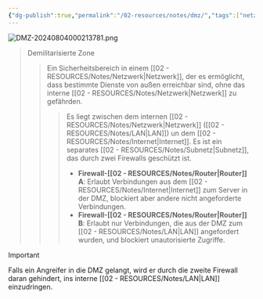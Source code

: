 ```yaml
---
{"dg-publish":true,"permalink":"/02-resources/notes/dmz/","tags":["netzwerk/firewall"],"noteIcon":"","updated":"2024-08-04T00:05:58.778+02:00"}
---
```


![DMZ-20240804000213781.png](/img/user/02%20-%20RESOURCES/Files/IMG/DMZ-20240804000213781.png)
>Demilitarisierte Zone
>>Ein Sicherheitsbereich in einem [[02 - RESOURCES/Notes/Netzwerk\|Netzwerk]], der es ermöglicht, dass bestimmte Dienste von außen erreichbar sind, ohne das interne [[02 - RESOURCES/Notes/Netzwerk\|Netzwerk]] zu gefährden.
>>>Es liegt zwischen dem internen [[02 - RESOURCES/Notes/Netzwerk\|Netzwerk]] ([[02 - RESOURCES/Notes/LAN\|LAN]]) un dem [[02 - RESOURCES/Notes/Internet\|Internet]].
>>>Es ist ein separates [[02 - RESOURCES/Notes/Subnetz\|Subnetz]], das durch zwei Firewalls geschützt ist.
>>>- **Firewall-[[02 - RESOURCES/Notes/Router\|Router]] A**: Erlaubt Verbindungen aus dem [[02 - RESOURCES/Notes/Internet\|Internet]] zum Server in der DMZ, blockiert aber andere nicht angeforderte Verbindungen.
>>>-  **Firewall-[[02 - RESOURCES/Notes/Router\|Router]] B**: Erlaubt nur Verbindungen, die aus der DMZ zum [[02 - RESOURCES/Notes/LAN\|LAN]] angefordert wurden, und blockiert unautorisierte Zugriffe.

>[!important] 
>Falls ein Angreifer in die DMZ gelangt, wird er durch die zweite Firewall daran gehindert, ins interne [[02 - RESOURCES/Notes/LAN\|LAN]] einzudringen.